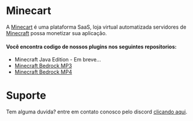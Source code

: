 # Minecart
A <a href="https://minecart.com.br">Minecart</a> é uma plataforma SaaS, loja virtual automatizada servidores de <a href="https://www.minecraft.net/">Minecraft</a> possa monetizar sua aplicação.

#### Você encontra codigo de nossos plugins nos seguintes repositorios:

* Minecraft Java Edition - Em breve...
* <A href="https://github.com/SnowRunescape/MinecartPocketMine-MP3">Minecraft Bedrock MP3</a>
* <A href="https://github.com/SnowRunescape/MinecartPocketMine-MP4">Minecraft Bedrock MP4</a>

# Suporte
Tem alguma duvida? entre em contato conosco pelo discord <a href="https://discord.snowdev.com.br">clicando aqui</a>.
